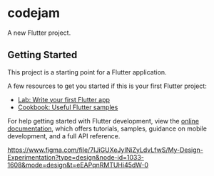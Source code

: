 # codejam

A new Flutter project.

## Getting Started

This project is a starting point for a Flutter application.

A few resources to get you started if this is your first Flutter project:

- [Lab: Write your first Flutter app](https://docs.flutter.dev/get-started/codelab)
- [Cookbook: Useful Flutter samples](https://docs.flutter.dev/cookbook)

For help getting started with Flutter development, view the
[online documentation](https://docs.flutter.dev/), which offers tutorials,
samples, guidance on mobile development, and a full API reference.

https://www.figma.com/file/7IJiGUXeJyINiZyLdvLfwS/My-Design-Experimentation?type=design&node-id=1033-1608&mode=design&t=eEAPqnRMTUHi45dW-0
